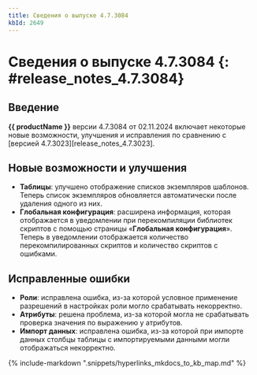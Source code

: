 ```yaml
---
title: Сведения о выпуске 4.7.3084
kbId: 2649
---
```


# Сведения о выпуске 4.7.3084 {: #release_notes_4.7.3084}

## Введение

**{{ productName }}** версии 4.7.3084 от 02.11.2024 включает некоторые новые возможности, улучшения и исправления по сравнению с [версией 4.7.3023][release_notes_4.7.3023].

## Новые возможности и улучшения

- **Таблицы**: улучшено отображение списков экземпляров шаблонов. Теперь список экземпляров обновляется автоматически после удаления одного из них.
- **Глобальная конфигурация**: расширена информация, которая отображается в уведомлении при перекомпиляции библиотек скриптов с помощью страницы «**Глобальная конфигурация**». Теперь в уведомлении отображается количество перекомпилированных скриптов и количество скриптов с ошибками. <!-- #1807380 -->

## Исправленные ошибки

- **Роли**: исправлена ошибка, из-за которой условное применение разрешений в настройках роли могло срабатывать некорректно. <!-- #1800725 -->
- **Атрибуты**: решена проблема, из-за которой могла не срабатывать проверка значения по выражению у атрибутов. <!-- #1800428 -->
- **Импорт данных**: исправлена ошибка, из-за которой при импорте данных столбцы таблицы с импортируемыми данными могли отображаться некорректно. <!-- #1393276 -->

{% include-markdown ".snippets/hyperlinks_mkdocs_to_kb_map.md" %}

